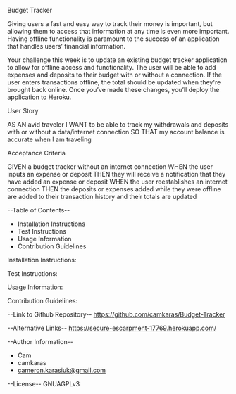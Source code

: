 Budget Tracker 

Giving users a fast and easy way to track their money is important, but allowing them to access that information at any time is even more important. Having offline functionality is paramount to the success of an application that handles users’ financial information.

Your challenge this week is to update an existing budget tracker application to allow for offline access and functionality. The user will be able to add expenses and deposits to their budget with or without a connection. If the user enters transactions offline, the total should be updated when they're brought back online. Once you’ve made these changes, you’ll deploy the application to Heroku.

User Story

AS AN avid traveler
I WANT to be able to track my withdrawals and deposits with or without a data/internet connection
SO THAT my account balance is accurate when I am traveling 

Acceptance Criteria

GIVEN a budget tracker without an internet connection
WHEN the user inputs an expense or deposit
THEN they will receive a notification that they have added an expense or deposit
WHEN the user reestablishes an internet connection
THEN the deposits or expenses added while they were offline are added to their transaction history and their totals are updated


--Table of Contents-- 
* Installation Instructions
* Test Instructions
* Usage Information
* Contribution Guidelines




Installation Instructions: 

Test Instructions: 

Usage Information: 

Contribution Guidelines: 


--Link to Github Repository--
https://github.com/camkaras/Budget-Tracker

--Alternative Links--
https://secure-escarpment-17769.herokuapp.com/



--Author Information--
* Cam
* camkaras
* cameron.karasiuk@gmail.com




--License--
GNUAGPLv3

    